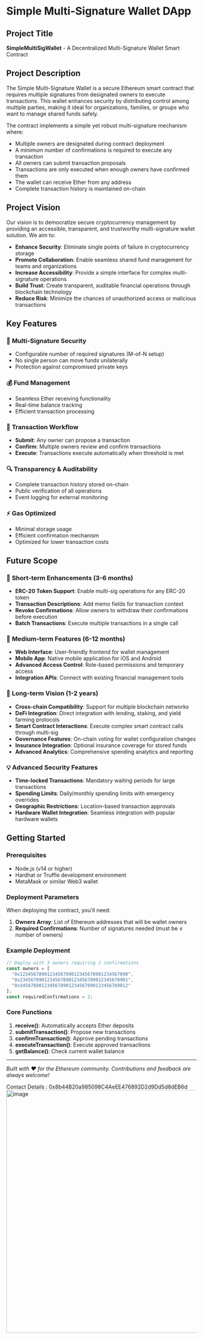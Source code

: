 # Simple Multi-Signature Wallet DApp

## Project Title
**SimpleMultiSigWallet** - A Decentralized Multi-Signature Wallet Smart Contract

## Project Description
The Simple Multi-Signature Wallet is a secure Ethereum smart contract that requires multiple signatures from designated owners to execute transactions. This wallet enhances security by distributing control among multiple parties, making it ideal for organizations, families, or groups who want to manage shared funds safely.

The contract implements a simple yet robust multi-signature mechanism where:
- Multiple owners are designated during contract deployment
- A minimum number of confirmations is required to execute any transaction
- All owners can submit transaction proposals
- Transactions are only executed when enough owners have confirmed them
- The wallet can receive Ether from any address
- Complete transaction history is maintained on-chain

## Project Vision
Our vision is to democratize secure cryptocurrency management by providing an accessible, transparent, and trustworthy multi-signature wallet solution. We aim to:

- **Enhance Security**: Eliminate single points of failure in cryptocurrency storage
- **Promote Collaboration**: Enable seamless shared fund management for teams and organizations
- **Increase Accessibility**: Provide a simple interface for complex multi-signature operations
- **Build Trust**: Create transparent, auditable financial operations through blockchain technology
- **Reduce Risk**: Minimize the chances of unauthorized access or malicious transactions

## Key Features

### 🔐 **Multi-Signature Security**
- Configurable number of required signatures (M-of-N setup)
- No single person can move funds unilaterally
- Protection against compromised private keys

### 💰 **Fund Management**
- Seamless Ether receiving functionality
- Real-time balance tracking
- Efficient transaction processing

### 📝 **Transaction Workflow**
- **Submit**: Any owner can propose a transaction
- **Confirm**: Multiple owners review and confirm transactions
- **Execute**: Transactions execute automatically when threshold is met

### 🔍 **Transparency & Auditability**
- Complete transaction history stored on-chain
- Public verification of all operations
- Event logging for external monitoring

### ⚡ **Gas Optimized**
- Minimal storage usage
- Efficient confirmation mechanism
- Optimized for lower transaction costs

## Future Scope

### 🚀 **Short-term Enhancements (3-6 months)**
- **ERC-20 Token Support**: Enable multi-sig operations for any ERC-20 token
- **Transaction Descriptions**: Add memo fields for transaction context
- **Revoke Confirmations**: Allow owners to withdraw their confirmations before execution
- **Batch Transactions**: Execute multiple transactions in a single call

### 🌟 **Medium-term Features (6-12 months)**
- **Web Interface**: User-friendly frontend for wallet management
- **Mobile App**: Native mobile application for iOS and Android
- **Advanced Access Control**: Role-based permissions and temporary access
- **Integration APIs**: Connect with existing financial management tools

### 🔮 **Long-term Vision (1-2 years)**
- **Cross-chain Compatibility**: Support for multiple blockchain networks
- **DeFi Integration**: Direct integration with lending, staking, and yield farming protocols
- **Smart Contract Interactions**: Execute complex smart contract calls through multi-sig
- **Governance Features**: On-chain voting for wallet configuration changes
- **Insurance Integration**: Optional insurance coverage for stored funds
- **Advanced Analytics**: Comprehensive spending analytics and reporting

### 💡 **Advanced Security Features**
- **Time-locked Transactions**: Mandatory waiting periods for large transactions
- **Spending Limits**: Daily/monthly spending limits with emergency overrides
- **Geographic Restrictions**: Location-based transaction approvals
- **Hardware Wallet Integration**: Seamless integration with popular hardware wallets

## Getting Started

### Prerequisites
- Node.js (v14 or higher)
- Hardhat or Truffle development environment
- MetaMask or similar Web3 wallet

### Deployment Parameters
When deploying the contract, you'll need:
1. **Owners Array**: List of Ethereum addresses that will be wallet owners
2. **Required Confirmations**: Number of signatures needed (must be ≤ number of owners)

### Example Deployment
```javascript
// Deploy with 3 owners requiring 2 confirmations
const owners = [
  "0x1234567890123456789012345678901234567890",
  "0x2345678901234567890123456789012345678901", 
  "0x3456789012345678901234567890123456789012"
];
const requiredConfirmations = 2;
```

### Core Functions
1. **receive()**: Automatically accepts Ether deposits
2. **submitTransaction()**: Propose new transactions
3. **confirmTransaction()**: Approve pending transactions
4. **executeTransaction()**: Execute approved transactions
5. **getBalance()**: Check current wallet balance

---

*Built with ❤️ for the Ethereum community. Contributions and feedback are always welcome!*

Contact Details : 0x8b44B20a985098C4AeEE476892D2d9Dd5d8dEB6d
<img width="1360" height="642" alt="image" src="https://github.com/user-attachments/assets/df3df9e2-5385-407a-a907-bc8264eec20e" />

